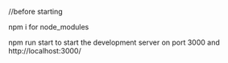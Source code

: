 //before starting

npm i for node_modules

npm run start to start the development server on port 3000 and http://localhost:3000/
